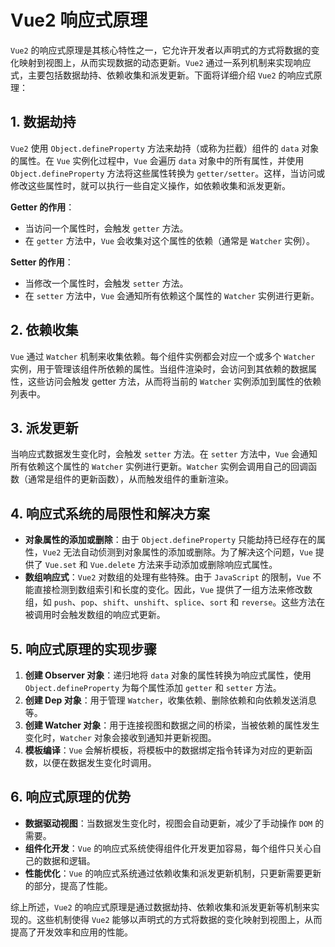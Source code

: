 # Vue2 响应式原理

`Vue2` 的响应式原理是其核心特性之一，它允许开发者以声明式的方式将数据的变化映射到视图上，从而实现数据的动态更新。`Vue2` 通过一系列机制来实现响应式，主要包括数据劫持、依赖收集和派发更新。下面将详细介绍 `Vue2` 的响应式原理：

## 1. 数据劫持

`Vue2` 使用 `Object.defineProperty` 方法来劫持（或称为拦截）组件的 `data` 对象的属性。在 `Vue` 实例化过程中，`Vue` 会遍历 `data` 对象中的所有属性，并使用 `Object.defineProperty` 方法将这些属性转换为 `getter/setter`。这样，当访问或修改这些属性时，就可以执行一些自定义操作，如依赖收集和派发更新。

**Getter 的作用**：

- 当访问一个属性时，会触发 `getter` 方法。
- 在 `getter` 方法中，`Vue` 会收集对这个属性的依赖（通常是 `Watcher` 实例）。

**Setter 的作用**：

- 当修改一个属性时，会触发 `setter` 方法。
- 在 `setter` 方法中，`Vue` 会通知所有依赖这个属性的 `Watcher` 实例进行更新。

## 2. 依赖收集

`Vue` 通过 `Watcher` 机制来收集依赖。每个组件实例都会对应一个或多个 `Watcher` 实例，用于管理该组件所依赖的属性。当组件渲染时，会访问到其依赖的数据属性，这些访问会触发 getter 方法，从而将当前的 `Watcher` 实例添加到属性的依赖列表中。

## 3. 派发更新

当响应式数据发生变化时，会触发 `setter` 方法。在 `setter` 方法中，`Vue` 会通知所有依赖这个属性的 `Watcher` 实例进行更新。`Watcher` 实例会调用自己的回调函数（通常是组件的更新函数），从而触发组件的重新渲染。

## 4. 响应式系统的局限性和解决方案

- **对象属性的添加或删除**：由于 `Object.defineProperty` 只能劫持已经存在的属性，`Vue2` 无法自动侦测到对象属性的添加或删除。为了解决这个问题，`Vue` 提供了 `Vue.set` 和 `Vue.delete` 方法来手动添加或删除响应式属性。
- **数组响应式**：`Vue2` 对数组的处理有些特殊。由于 `JavaScript` 的限制，`Vue` 不能直接检测到数组索引和长度的变化。因此，`Vue` 提供了一组方法来修改数组，如 `push`、`pop`、`shift`、`unshift`、`splice`、`sort` 和 `reverse`。这些方法在被调用时会触发数组的响应式更新。

## 5. 响应式原理的实现步骤

1. **创建 Observer 对象**：递归地将 `data` 对象的属性转换为响应式属性，使用 `Object.defineProperty` 为每个属性添加 `getter` 和 `setter` 方法。
2. **创建 Dep 对象**：用于管理 `Watcher`，收集依赖、删除依赖和向依赖发送消息等。
3. **创建 Watcher 对象**：用于连接视图和数据之间的桥梁，当被依赖的属性发生变化时，`Watcher` 对象会接收到通知并更新视图。
4. **模板编译**：`Vue` 会解析模板，将模板中的数据绑定指令转译为对应的更新函数，以便在数据发生变化时调用。

## 6. 响应式原理的优势

- **数据驱动视图**：当数据发生变化时，视图会自动更新，减少了手动操作 `DOM` 的需要。
- **组件化开发**：`Vue` 的响应式系统使得组件化开发更加容易，每个组件只关心自己的数据和逻辑。
- **性能优化**：`Vue` 的响应式系统通过依赖收集和派发更新机制，只更新需要更新的部分，提高了性能。

综上所述，`Vue2` 的响应式原理是通过数据劫持、依赖收集和派发更新等机制来实现的。这些机制使得 `Vue2` 能够以声明式的方式将数据的变化映射到视图上，从而提高了开发效率和应用的性能。
